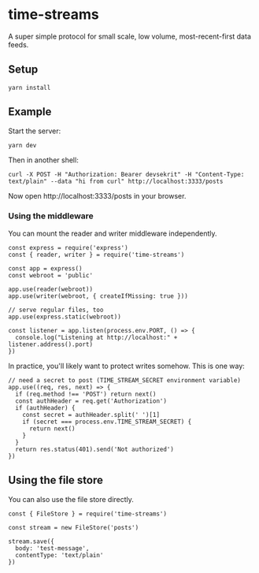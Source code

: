 # time-streams

A super simple protocol for small scale, low volume, most-recent-first data feeds.

## Setup

    yarn install

## Example

Start the server:

    yarn dev

Then in another shell:

    curl -X POST -H "Authorization: Bearer devsekrit" -H "Content-Type: text/plain" --data "hi from curl" http://localhost:3333/posts

Now open http://localhost:3333/posts in your browser.

### Using the middleware

You can mount the reader and writer middleware independently.

    const express = require('express')
    const { reader, writer } = require('time-streams')

    const app = express()
    const webroot = 'public'

    app.use(reader(webroot))
    app.use(writer(webroot, { createIfMissing: true }))

    // serve regular files, too
    app.use(express.static(webroot))

    const listener = app.listen(process.env.PORT, () => {
      console.log("Listening at http://localhost:" + listener.address().port)
    })

In practice, you'll likely want to protect writes somehow. This is one way:


    // need a secret to post (TIME_STREAM_SECRET environment variable)
    app.use((req, res, next) => {
      if (req.method !== 'POST') return next()
      const authHeader = req.get('Authorization')
      if (authHeader) {
        const secret = authHeader.split(' ')[1]
        if (secret === process.env.TIME_STREAM_SECRET) {
          return next()
        }
      }
      return res.status(401).send('Not authorized')
    })

## Using the file store

You can also use the file store directly.

    const { FileStore } = require('time-streams')

    const stream = new FileStore('posts')

    stream.save({
      body: 'test-message',
      contentType: 'text/plain'
    })
